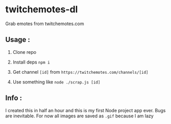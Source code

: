 # twitchemotes-dl
Grab emotes from twitchemotes.com

## Usage :

1. Clone repo

2. Install deps `npm i`

3. Get channel `[id]` from `https://twitchemotes.com/channels/[id]`

4. Use something like `node ./scrap.js [id]`


## Info :
I created this in half an hour and this is my first Node project app ever. Bugs are inevitable.
For now all images are saved as `.gif` because I am lazy
